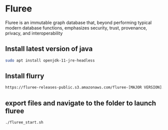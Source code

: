# Fluree

Fluree is an immutable graph database that, beyond performing typical modern database functions, emphasizes security, trust, provenance, privacy, and interoperability
## Install latest version of java

```bash
sudo apt install openjdk-11-jre-headless 
```

## Install flurry

```bash
https://fluree-releases-public.s3.amazonaws.com/fluree-[MAJOR VERSION].[MINOR VERSION]-latest.zip
```

## export files and navigate to the folder to launch fluree

```bash
./fluree_start.sh
```

